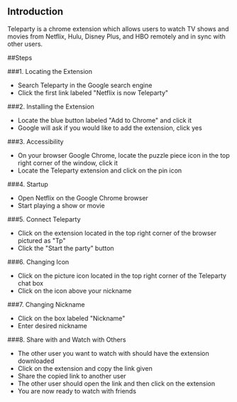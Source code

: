 ## Introduction

Teleparty is a chrome extension which allows users to watch TV shows and movies from Netflix, Hulu, Disney Plus, and HBO remotely and in sync with other users. 


##Steps

###1. Locating the Extension
- Search Teleparty in the Google search engine
- Click the first link labeled "Netflix is now Teleparty"


###2. Installing the Extension

- Locate the blue button labeled "Add to Chrome" and click it
- Google will ask if you would like to add the extension, click yes


###3. Accessibility

- On your browser Google Chrome, locate the puzzle piece icon in the top right corner of the window, click it
- Locate the Teleparty extension and click on the pin icon

###4. Startup

- Open Netflix on the Google Chrome browser
- Start playing a show or movie


###5. Connect Teleparty
 
- Click on the extension located in the top right corner of the browser pictured as "Tp"
- Click the "Start the party" button

###6. Changing Icon
- Click on the picture icon located in the top right corner of the Teleparty chat box
- Click on the icon above your nickname 


###7. Changing Nickname
- Click on the box labeled "Nickname"
- Enter desired nickname 

###8. Share with and Watch with Others
- The other user you want to watch with should have the extension downloaded
- Click on the extension and copy the link given
- Share the copied link to another user
- The other user should open the link and then click on the extension 
- You are now ready to watch with friends

